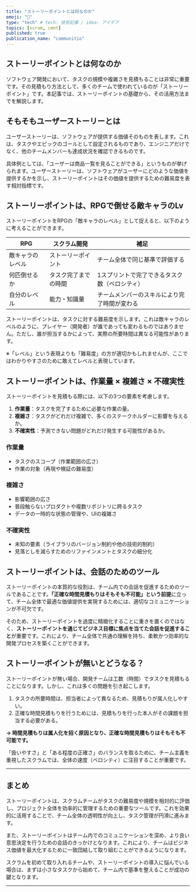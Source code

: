 ```yaml
---
title: "ストーリーポイントとは何なのか"
emoji: "🔢"
type: "tech" # tech: 技術記事 / idea: アイデア
topics: [scrum, cmnt]
published: true
publication_name: "communitio"
---
```


## ストーリーポイントとは何なのか

ソフトウェア開発において、タスクの規模や複雑さを見積もることは非常に重要です。その見積もり方法として、多くのチームで使われているのが「ストーリーポイント」です。本記事では、ストーリーポイントの基礎から、その活用方法までを解説します。

## そもそもユーザーストーリーとは

ユーザーストーリーは、ソフトウェアが提供する価値そのものを表します。これは、タスクやエピックのゴールとして設定されるものであり、エンジニアだけでなく、他のチームメンバーも達成状況を確認できるものです。

具体例としては、「ユーザーは商品一覧を見ることができる」というものが挙げられます。ユーザーストーリーは、ソフトウェアがユーザーにどのような価値を提供するかを示し、ストーリーポイントはその価値を提供するための難易度を表す相対指標です。

## ストーリーポイントは、RPGで倒せる敵キャラのLv

ストーリーポイントをRPGの「敵キャラのレベル」として捉えると、以下のように考えることができます。

| RPG | スクラム開発 | 補足 |
| --- | --- | --- |
| 敵キャラのレベル | ストーリーポイント | チーム全体で同じ基準で評価する |
| 何匹倒せるか | タスク完了までの時間 | 1スプリントで完了できるタスク数（ベロシティ） |
| 自分のレベル | 能力・知識量 | チームメンバーのスキルにより完了時間が変わる |

ストーリーポイントは、タスクに対する難易度を示します。これは敵キャラのレベルのように、プレイヤー（開発者）が誰であっても変わるものではありません。ただし、誰が担当するかによって、実際の所要時間は異なる可能性があります。

※「レベル」という表現よりも「難易度」の方が適切かもしれませんが、ここではわかりやすさのために敢えてレベルと表現しています。

## ストーリーポイントは、作業量 × 複雑さ × 不確実性

ストーリーポイントを見積もる際には、以下の3つの要素を考慮します。

1. **作業量**：タスクを完了するために必要な作業の量。
2. **複雑さ**：タスクがどれだけ複雑で、多くのステークホルダーに影響を与えるか。
3. **不確実性**：予測できない問題がどれだけ発生する可能性があるか。

### 作業量
- タスクのスコープ（作業範囲の広さ）
- 作業の対象（再現や検証の難易度）

### 複雑さ
- 影響範囲の広さ
- 普段触らないプロダクトや複数リポジトリに跨るタスク
- データの一時的な状態の管理や、UIの複雑さ

### 不確実性
- 未知の要素（ライブラリのバージョン制約や他の技術的制約）
- 見落としを減らすためのリファインメントとタスクの細分化

## ストーリーポイントは、会話のためのツール

ストーリーポイントの本質的な役割は、チーム内での会話を促進するためのツールであることです。**「正確な時間見積もりはそもそも不可能」という前提**に立って、チーム全体で最適な価値提供を実現するためには、適切なコミュニケーションが不可欠です。

そのため、ストーリーポイントを過度に精緻化することに重きを置くのではなく、**ストーリーポイントを通じてビジネス目標に焦点を当てた会話を促進すること**が重要です。これにより、チーム全体で共通の理解を持ち、柔軟かつ効率的な開発プロセスを築くことができます。

## ストーリーポイントが無いとどうなる？

ストーリーポイントが無い場合、開発チームは工数（時間）でタスクを見積もることになります。しかし、これは多くの問題を引き起こします。

1. タスクの所要時間は、担当者によって異なるため、見積もりが属人化しやすい。
2. 正確な時間見積もりを行うためには、見積もりを行った本人がその課題を担当する必要がある。

**→ 時間見積もりは属人化を招く原因となり、正確な時間見積もりはそもそも不可能です。**

「扱いやすさ」と「ある程度の正確さ」のバランスを取るために、チーム主義を重視したスクラムでは、全体の速度（ベロシティ）に注目することが重要です。

---

## まとめ

ストーリーポイントは、スクラムチームがタスクの難易度や規模を相対的に評価し、プロジェクト全体を効率的に管理するための重要なツールです。これを効果的に活用することで、チーム全体の透明性が向上し、タスク管理が円滑に進みます。

また、ストーリーポイントはチーム内でのコミュニケーションを深め、より良い意思決定を行うための会話のきっかけとなります。これにより、チームはビジネス価値を最大化するために一致団結して取り組むことができるようになります。

スクラムを初めて取り入れるチームや、ストーリーポイントの導入に悩んでいる場合は、まずは小さなタスクから始めて、チーム内で基準を整えることが成功の鍵となります。

---
